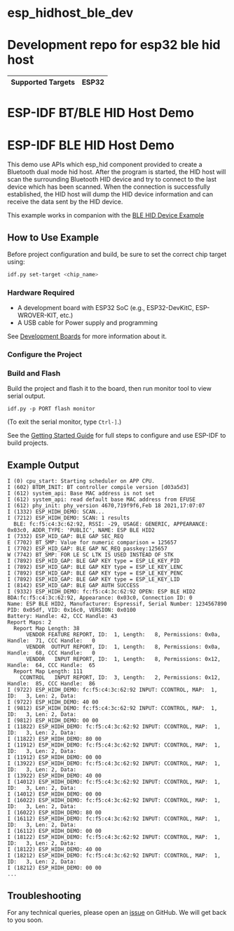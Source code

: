 # esp_hidhost_ble_dev
Development repo for esp32 ble hid host 
=======
| Supported Targets | ESP32 |
| ----------------- | ----- |

# ESP-IDF BT/BLE HID Host Demo


# ESP-IDF BLE HID Host Demo

This demo use APIs which esp_hid component provided to create a Bluetooth dual mode hid host. After the program is started, the HID host will scan the surrounding Bluetooth HID device and try to connect to the last device which has been scanned. When the connection is successfully established, the HID host will dump the HID device information and can receive the data sent by the HID device.

This example works in companion with the [BLE HID Device Example](../esp_hid_device/README.md)

## How to Use Example

Before project configuration and build, be sure to set the correct chip target using:

```bash
idf.py set-target <chip_name>
```

### Hardware Required

* A development board with ESP32 SoC (e.g., ESP32-DevKitC, ESP-WROVER-KIT, etc.)
* A USB cable for Power supply and programming

See [Development Boards](https://www.espressif.com/en/products/devkits) for more information about it.

### Configure the Project

### Build and Flash

Build the project and flash it to the board, then run monitor tool to view serial output.

```
idf.py -p PORT flash monitor
```

(To exit the serial monitor, type ``Ctrl-]``.)

See the [Getting Started Guide](https://idf.espressif.com/) for full steps to configure and use ESP-IDF to build projects.

## Example Output

```
I (0) cpu_start: Starting scheduler on APP CPU.
I (602) BTDM_INIT: BT controller compile version [d03a5d3]
I (612) system_api: Base MAC address is not set
I (612) system_api: read default base MAC address from EFUSE
I (612) phy_init: phy_version 4670,719f9f6,Feb 18 2021,17:07:07
I (1332) ESP_HIDH_DEMO: SCAN...
I (7212) ESP_HIDH_DEMO: SCAN: 1 results
  BLE: fc:f5:c4:3c:62:92, RSSI: -29, USAGE: GENERIC, APPEARANCE: 0x03c0, ADDR_TYPE: 'PUBLIC', NAME: ESP BLE HID2 
I (7332) ESP_HID_GAP: BLE GAP SEC_REQ
E (7702) BT_SMP: Value for numeric comparison = 125657
I (7702) ESP_HID_GAP: BLE GAP NC_REQ passkey:125657
W (7742) BT_SMP: FOR LE SC LTK IS USED INSTEAD OF STK
I (7892) ESP_HID_GAP: BLE GAP KEY type = ESP_LE_KEY_PID
I (7892) ESP_HID_GAP: BLE GAP KEY type = ESP_LE_KEY_LENC
I (7892) ESP_HID_GAP: BLE GAP KEY type = ESP_LE_KEY_PENC
I (7892) ESP_HID_GAP: BLE GAP KEY type = ESP_LE_KEY_LID
I (8142) ESP_HID_GAP: BLE GAP AUTH SUCCESS
I (9332) ESP_HIDH_DEMO: fc:f5:c4:3c:62:92 OPEN: ESP BLE HID2
BDA:fc:f5:c4:3c:62:92, Appearance: 0x03c0, Connection ID: 0
Name: ESP BLE HID2, Manufacturer: Espressif, Serial Number: 1234567890
PID: 0x05df, VID: 0x16c0, VERSION: 0x0100
Battery: Handle: 42, CCC Handle: 43
Report Maps: 2
  Report Map Length: 38
      VENDOR FEATURE REPORT, ID:  1, Length:   8, Permissions: 0x0a, Handle:  71, CCC Handle:   0
      VENDOR  OUTPUT REPORT, ID:  1, Length:   8, Permissions: 0x0a, Handle:  68, CCC Handle:   0
      VENDOR   INPUT REPORT, ID:  1, Length:   8, Permissions: 0x12, Handle:  64, CCC Handle:  65
  Report Map Length: 111
    CCONTROL   INPUT REPORT, ID:  3, Length:   2, Permissions: 0x12, Handle:  85, CCC Handle:  86
I (9722) ESP_HIDH_DEMO: fc:f5:c4:3c:62:92 INPUT: CCONTROL, MAP:  1, ID:   3, Len: 2, Data:
I (9722) ESP_HIDH_DEMO: 40 00 
I (9812) ESP_HIDH_DEMO: fc:f5:c4:3c:62:92 INPUT: CCONTROL, MAP:  1, ID:   3, Len: 2, Data:
I (9812) ESP_HIDH_DEMO: 00 00 
I (11822) ESP_HIDH_DEMO: fc:f5:c4:3c:62:92 INPUT: CCONTROL, MAP:  1, ID:   3, Len: 2, Data:
I (11822) ESP_HIDH_DEMO: 80 00 
I (11912) ESP_HIDH_DEMO: fc:f5:c4:3c:62:92 INPUT: CCONTROL, MAP:  1, ID:   3, Len: 2, Data:
I (11912) ESP_HIDH_DEMO: 00 00 
I (13922) ESP_HIDH_DEMO: fc:f5:c4:3c:62:92 INPUT: CCONTROL, MAP:  1, ID:   3, Len: 2, Data:
I (13922) ESP_HIDH_DEMO: 40 00 
I (14012) ESP_HIDH_DEMO: fc:f5:c4:3c:62:92 INPUT: CCONTROL, MAP:  1, ID:   3, Len: 2, Data:
I (14012) ESP_HIDH_DEMO: 00 00 
I (16022) ESP_HIDH_DEMO: fc:f5:c4:3c:62:92 INPUT: CCONTROL, MAP:  1, ID:   3, Len: 2, Data:
I (16022) ESP_HIDH_DEMO: 80 00 
I (16112) ESP_HIDH_DEMO: fc:f5:c4:3c:62:92 INPUT: CCONTROL, MAP:  1, ID:   3, Len: 2, Data:
I (16112) ESP_HIDH_DEMO: 00 00 
I (18122) ESP_HIDH_DEMO: fc:f5:c4:3c:62:92 INPUT: CCONTROL, MAP:  1, ID:   3, Len: 2, Data:
I (18122) ESP_HIDH_DEMO: 40 00 
I (18212) ESP_HIDH_DEMO: fc:f5:c4:3c:62:92 INPUT: CCONTROL, MAP:  1, ID:   3, Len: 2, Data:
I (18212) ESP_HIDH_DEMO: 00 00 
...
```

## Troubleshooting

For any technical queries, please open an [issue](https://github.com/espressif/esp-idf/issues) on GitHub. We will get back to you soon.

